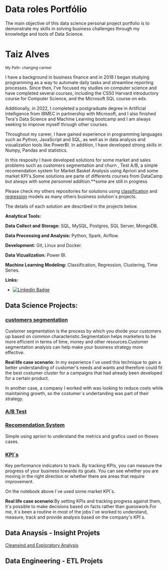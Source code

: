 # Data roles Portfólio

The main objective of this data science personal project portfolio is to demonstrate my skills in solving business challenges through my knowledge and tools of Data Science.



# Taiz Alves

<sub>My Path- changing carreer</sub>

I have a background in business finance and in 2018 I began studying programming as a way to automate daily tasks and streamline reporting processes. Since then, I've focused my studies on computer science and have completed several courses, including the CS50 Harvard introductory course for Computer Science, and the Microsoft SQL course on edx.

Additionally, in 2022, I completed a postgraduate degree in Artificial Intelligence from IBMEC in partnership with Microsoft, and I also finished Tera's Data Science and Machine Learning bootcamp and I am always seeking to improve myself through other courses.

Throughout my career, I have gained experience in programming languages such as Python, JavaScript and SQL, as well as in data analysis and visualization tools like PowerBI. In addition, I have developed strong skills in Numpy, Pandas and statistics.

In this resposity I have developed solutions for some market and sales problems such as customers segmentation and churn , Test A/B, a simple recomendation system for Market Basket Analysis using Apriori and some market KPI's.<smaller>Some solutions are parte of differents courses from DataCamp but always with some personnel addition.\*\*some are still in progress<smaller/>

Please check my others repositories for solutions using [classification](https://github.com/TaizAlves/cross_sell) and [regression](https://github.com/TaizAlves/ml-real-state-predictive-modeling) models as many others business solution´s projects.

The details of each solution are described in the projects below.

**Analytical Tools:**

**Data Collect and Storage:** SQL, MySQL, Postgres, SQL Server, MongoDB.

**Data Processing and Analysis:** Python, Spark, Airflow.

**Development:** Git, Linux and Docker.

**Data Vizualization:** Power BI.

**Machine Learning Modeling:** Classification, Regression, Clustering, Time Series.

**Links:**

- [![Linkedin Badge](https://img.shields.io/badge/-LinkedIn-blue?style=flat&logo=LinkedIn&logoColor=white)](https://www.linkedin.com/in/taiz-alves-664a081)


## Data Science Projects:

### [customers segmentation](https://github.com/TaizAlves/data_science_roles/blob/master/Machine_Learning/RFM.ipynb)

Customer segmentation is the process by which you divide your customers up based on common characteristic.Segmentation helps marketers to be more efficient in terms of time, money and other resources.Customer segmentation analysis can help make your business strategy more effective.

**Real life case scenario**: In my experience I´ve used this technique to gain a better understanding of customer's needs and wants and therefore could fit the best costumer cluster for a campaigns that had already been developed for a certain product.

In another case, a company I worked with was looking to reduce costs while maintaining growth, so the costumer´s undertanding was part of their strategy.

### [A/B Test](https://github.com/TaizAlves/data_science_roles/blob/master/A_B_test/statistics_A_B_test.ipynb)


### [Recomendation System](https://github.com/TaizAlves/data_science_roles/blob/master/KPIs_and_Exploratory/recommendation_system.ipynb)
Simple using apriori to understand the metrics and grafics used on thoses cases.


### [KPI´s](https://github.com/TaizAlves/data_science_roles/blob/master/KPIs_and_Exploratory/marketing_sales_KPI%C2%B4s.ipynb)

Key performance indicators to track. By tracking KPIs, you can measure the progress of your business towards its goals. You can see whether you are moving in the right direction or whether there are areas that require improvement.

On the notebook above I´ve used some market KPI´s.

**Real life case scenario**:By setting KPIs and tracking progress against them,  it´s possible to make decisions based on facts rather than guesswork.For me, it´s been a routine in most of the jobs I´ve worked to understand, measure, track and provide analysis based on the company's KPI´s.


## Data Anaysis - Insight Projets 
[Cleansind and Exploratory Analysis](https://github.com/TaizAlves/aviation_occurencies)

## Data Engineering - ETL Projets
